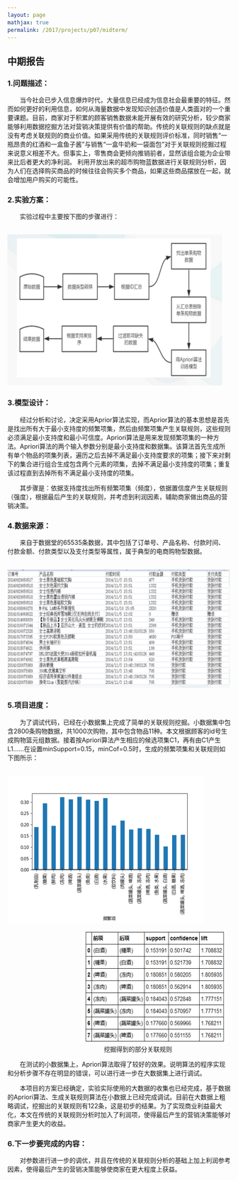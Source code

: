 ```yaml
---
layout: page
mathjax: true
permalink: /2017/projects/p07/midterm/
---
```


## 中期报告

### 1.问题描述：
&emsp;&emsp;当今社会已步入信息爆炸时代，大量信息已经成为信息社会最重要的特征。然而如何更好的利用信息，如何从海量数据中发现知识创造价值是人类面对的一个重要课题。目前，商家对于积累的顾客销售数据未能开展有效的研究分析，较少商家能够利用数据挖掘方法对营销决策提供有价值的帮助。传统的关联规则的缺点就是没有考虑关联规则的商业价值。如果采用传统的关联规则评价标准，同时销售“一瓶昂贵的红酒和一盒鱼子酱”与销售“一盒牛奶和一袋面包”对于关联规则挖掘过程来说意义相差不大。但事实上，零售商会更倾向推销前者，显然该组合能为企业带来比后者更大的净利润。 利用开放出来的超市购物蓝数据进行关联规则分析，因为人们在选择购买商品的时候往往会购买多个商品，如果这些商品摆放在一起，就会增加用户购买的可能性。

### 2.实验方案：
&emsp;&emsp;实验过程中主要按下图的步骤进行：  

&emsp;&emsp;&emsp;&emsp;&emsp;&emsp;&emsp;&emsp;&emsp;&emsp;![image](image/1.png)


### 3.模型设计：  
&emsp;&emsp;经过分析和讨论，决定采用Aprior算法实现，而Aprior算法的基本思想是首先是找出所有大于最小支持度的频繁项集，然后由频繁项集产生关联规则，这些规则必须满足最小支持度和最小可信度。Apriori算法是用来发现频繁项集的一种方法。Apriori算法的两个输入参数分别是最小支持度和数据集。该算法首先生成所有单个物品的项集列表，遍历之后去掉不满足最小支持度要求的项集；接下来对剩下的集合进行组合生成包含两个元素的项集，去掉不满足最小支持度的项集；重复该过程直到去掉所有不满足最小支持度的项集。  

&emsp;&emsp;其步骤是：依据支持度找出所有频繁项集（频度），依据置信度产生关联规则（强度），根据最后产生的关联规则，并考虑到利润因素，辅助商家做出商品的营销决策。

### 4.数据来源：
&emsp;&emsp;来自于数据堂的65535条数据，其中包括了订单号、产品名称、付款时间、付款金额、付款类型以及支付类型等属性，属于典型的电商购物型数据。  

&emsp;&emsp;&emsp;&emsp;&emsp;&emsp;&emsp;&emsp;&emsp;&emsp;![image](image/2.png)


### 5.项目进度：
&emsp;&emsp;为了调试代码，已经在小数据集上完成了简单的关联规则挖掘。小数据集中包含2800条购物数据，共1000次购物，其中包含物品11种。本文根据顾客的id号生成购物篮元组数据。接着按Apriori算法产生相应的候选项集C1，再有由C1产生L1……在设置minSupport=0.15，minCof=0.5时，生成的频繁项集和关联规则如下图所示：  

&emsp;&emsp;&emsp;&emsp;&emsp;&emsp;&emsp;&emsp;&emsp;&emsp;![image](image/3.png)

&emsp;&emsp;&emsp;&emsp;&emsp;&emsp;&emsp;&emsp;&emsp;&emsp;&emsp;&emsp;![image](image/4.png)  
&emsp;&emsp;&emsp;&emsp;&emsp;&emsp;&emsp;&emsp;&emsp;&nbsp;&nbsp;&emsp;&emsp;&emsp;&emsp;&emsp;&emsp;挖掘得到的部分关联规则  

&emsp;&emsp;在测试的小数据集上，Apriori算法取得了较好的效果。说明算法的程序实现和分析步骤不存在明显的错误，可以进行进一步在大数据集上进行调试。  

&emsp;&emsp;本项目的方案已经确定，实验实际使用的大数据的收集也已经完成，基于数据的Apriori算法、生成关联规则算法在小数据上已经完成调试。目前在大数据上粗略调试，挖掘出的关联规则有122条，这是初步的结果。为了实现商业利益最大化，本文在传统的关联规则分析时加入了利润项，使得最后产生的营销决策能够对商家产生更大的收益。

### 6.下一步要完成的内容：
&emsp;&emsp;对参数进行进一步的调优，并且在传统的关联规则分析的基础上加上利润参考因素，使得最后产生的营销决策能够使商家在更大程度上获益。

